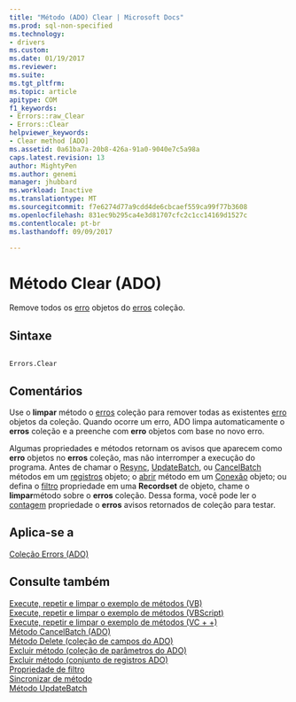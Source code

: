 ```yaml
---
title: "Método (ADO) Clear | Microsoft Docs"
ms.prod: sql-non-specified
ms.technology:
- drivers
ms.custom: 
ms.date: 01/19/2017
ms.reviewer: 
ms.suite: 
ms.tgt_pltfrm: 
ms.topic: article
apitype: COM
f1_keywords:
- Errors::raw_Clear
- Errors::Clear
helpviewer_keywords:
- Clear method [ADO]
ms.assetid: 0a61ba7a-20b8-426a-91a0-9040e7c5a98a
caps.latest.revision: 13
author: MightyPen
ms.author: genemi
manager: jhubbard
ms.workload: Inactive
ms.translationtype: MT
ms.sourcegitcommit: f7e6274d77a9cdd4de6cbcaef559ca99f77b3608
ms.openlocfilehash: 831ec9b295ca4e3d81707cfc2c1cc14169d1527c
ms.contentlocale: pt-br
ms.lasthandoff: 09/09/2017

---
```

# <a name="clear-method-ado"></a>Método Clear (ADO)
Remove todos os [erro](../../../ado/reference/ado-api/error-object.md) objetos do [erros](../../../ado/reference/ado-api/errors-collection-ado.md) coleção.  
  
## <a name="syntax"></a>Sintaxe  
  
```  
  
Errors.Clear  
```  
  
## <a name="remarks"></a>Comentários  
 Use o **limpar** método o [erros](../../../ado/reference/ado-api/errors-collection-ado.md) coleção para remover todas as existentes [erro](../../../ado/reference/ado-api/error-object.md) objetos da coleção. Quando ocorre um erro, ADO limpa automaticamente o **erros** coleção e a preenche com **erro** objetos com base no novo erro.  
  
 Algumas propriedades e métodos retornam os avisos que aparecem como **erro** objetos no **erros** coleção, mas não interromper a execução do programa. Antes de chamar o [Resync](../../../ado/reference/ado-api/resync-method.md), [UpdateBatch](../../../ado/reference/ado-api/updatebatch-method.md), ou [CancelBatch](../../../ado/reference/ado-api/cancelbatch-method-ado.md) métodos em um [registros](../../../ado/reference/ado-api/recordset-object-ado.md) objeto; o [abrir](../../../ado/reference/ado-api/open-method-ado-connection.md) método em um [Conexão](../../../ado/reference/ado-api/connection-object-ado.md) objeto; ou defina o [filtro](../../../ado/reference/ado-api/filter-property.md) propriedade em uma **Recordset** de objeto, chame o **limpar**método sobre o **erros** coleção. Dessa forma, você pode ler o [contagem](../../../ado/reference/ado-api/count-property-ado.md) propriedade o **erros** avisos retornados de coleção para testar.  
  
## <a name="applies-to"></a>Aplica-se a  
 [Coleção Errors (ADO)](../../../ado/reference/ado-api/errors-collection-ado.md)  
  
## <a name="see-also"></a>Consulte também  
 [Execute, repetir e limpar o exemplo de métodos (VB)](../../../ado/reference/ado-api/execute-requery-and-clear-methods-example-vb.md)   
 [Execute, repetir e limpar o exemplo de métodos (VBScript)](../../../ado/reference/ado-api/execute-requery-and-clear-methods-example-vbscript.md)   
 [Execute, repetir e limpar o exemplo de métodos (VC + +)](../../../ado/reference/ado-api/execute-requery-and-clear-methods-example-vc.md)   
 [Método CancelBatch (ADO)](../../../ado/reference/ado-api/cancelbatch-method-ado.md)   
 [Método Delete (coleção de campos do ADO)](../../../ado/reference/ado-api/delete-method-ado-fields-collection.md)   
 [Excluir método (coleção de parâmetros do ADO)](../../../ado/reference/ado-api/delete-method-ado-parameters-collection.md)   
 [Excluir método (conjunto de registros ADO)](../../../ado/reference/ado-api/delete-method-ado-recordset.md)   
 [Propriedade de filtro](../../../ado/reference/ado-api/filter-property.md)   
 [Sincronizar de método](../../../ado/reference/ado-api/resync-method.md)   
 [Método UpdateBatch](../../../ado/reference/ado-api/updatebatch-method.md)

